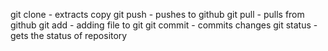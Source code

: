 git clone - extracts copy
git push - pushes to github
git pull - pulls from github
git add - adding file to git
git commit - commits changes
git status - gets the status of repository